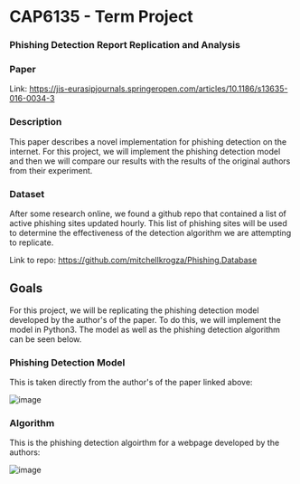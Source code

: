 # CAP6135 - Term Project
### Phishing Detection Report Replication and Analysis

### Paper
Link:  https://jis-eurasipjournals.springeropen.com/articles/10.1186/s13635-016-0034-3

### Description
This paper describes a novel implementation for phishing detection on the internet. For this project,
we will implement the phishing detection model and then we will compare our results with the
results of the original authors from their experiment.

### Dataset

After some research online, we found a github repo that contained a list of active phishing sites updated hourly.
This list of phishing sites will be used to determine the effectiveness of the detection algorithm we are attempting to replicate.

Link to repo: https://github.com/mitchellkrogza/Phishing.Database


## Goals
For this project, we will be replicating the phishing detection model developed by the author's of the paper. To do this, we will implement the model in Python3. The model as well as the phishing detection algorithm can be seen below.

### Phishing Detection Model
This is taken directly from the author's of the paper linked above:

![image](https://user-images.githubusercontent.com/49283761/159128959-37272ac5-12ef-46ff-81cf-42c0b907be41.png)

### Algorithm
This is the phishing detection algoirthm for a webpage developed by the authors:

![image](https://user-images.githubusercontent.com/49283761/159129007-ff04293c-5b9b-456c-ade1-95b9ea6b35cb.png)

